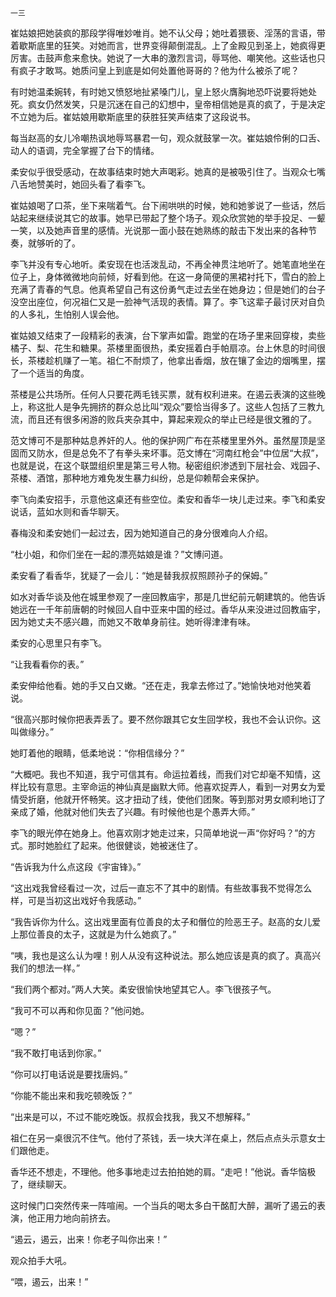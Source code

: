     一三 

   崔姑娘把她装疯的那段学得唯妙唯肖。她不认父母；她吐着猥亵、淫荡的言语，带着歇斯底里的狂笑。对她而言，世界变得颠倒混乱。上了金殿见到圣上，她疯得更厉害。击鼓声愈来愈快。她说了一大串的激烈言词，辱骂他、嘲笑他。这些话也只有疯子才敢骂。她质问皇上到底是如何处置他哥哥的？他为什么被杀了呢？

   有时她温柔婉转，有时她又愤怒地扯紧嗓门儿，皇上怒火膺胸地恐吓说要将她处死。疯女仍然发笑，只是沉迷在自己的幻想中，皇帝相信她是真的疯了，于是决定不立她为后。崔姑娘用歇斯底里的获胜狂笑声结束了这段说书。

   每当赵高的女儿冷嘲热讽地辱骂暴君一句，观众就鼓掌一次。崔姑娘伶俐的口舌、动人的语调，完全掌握了台下的情绪。

   柔安似乎很受感动，在故事结束时她大声喝彩。她真的是被吸引住了。当观众七嘴八舌地赞美时，她回头看了看李飞。

   崔姑娘喝了口茶，坐下来喘着气。台下闹哄哄的时候，她和她爹说了一些话，然后站起来继续说其它的故事。她早已带起了整个场子。观众欣赏她的举手投足、一颦一笑，以及她声音里的感情。光说那一面小鼓在她熟练的敲击下发出来的各种节奏，就够听的了。

   李飞并没有专心地听。柔安现在也活泼乱动，不再全神贯注地听了。她笔直地坐在位子上，身体微微地向前倾，好看到他。在这一身简便的黑裙衬托下，雪白的脸上充满了青春的气息。他真希望自己有这份勇气走过去坐在她身边；但是她们的台子没空出座位，何况祖仁又是一脸神气活现的表情。算了。李飞这辈子最讨厌对自负的人多礼，生怕别人误会他。

   崔姑娘又结束了一段精彩的表演，台下掌声如雷。跑堂的在场子里来回穿梭，卖些橘子、梨、花生和糖果。茶楼里面很热，柔安摇着白手帕扇凉。台上休息的时间很长，茶楼趁机赚了一笔。祖仁不耐烦了，他拿出香烟，放在镶了金边的烟嘴里，摆了一个适当的角度。

   茶楼是公共场所。任何人只要花两毛钱买票，就有权利进来。在遏云表演的这些晚上，称这批人是争先拥挤的群众总比叫“观众”要恰当得多了。这些人包括了三教九流，而且还有很多闲游的败兵夹杂其中，算起来观众的举止已经是很文雅的了。

   范文博可不是那种姑息养奸的人。他的保护网广布在茶楼里里外外。虽然屋顶是坚固而又防水，但是总免不了有拳头来坏事。范文博在“河南红枪会”中位居“大叔”，也就是说，在这个联盟组织里是第三号人物。秘密组织渗透到下层社会、戏园子、茶楼、酒馆，那种地方难免发生暴力纠纷，总是仰赖帮会来保护。

   李飞向柔安招手，示意他这桌还有些空位。柔安和香华一块儿走过来。李飞和柔安说话，蓝如水则和香华聊天。

   春梅没和柔安她们一起过去，因为她知道自己的身分很难向人介绍。

   “杜小姐，和你们坐在一起的漂亮姑娘是谁？”文博问道。

   柔安看了看香华，犹疑了一会儿：“她是替我叔叔照顾孙子的保姆。”

   如水对香华谈及他在城里参观了一座回教庙宇，那是几世纪前元朝建筑的。他告诉她远在一千年前唐朝的时候回人自中亚来中国的经过。香华从来没进过回教庙宇，因为她丈夫不感兴趣，而她又不敢单身前往。她听得津津有味。

   柔安的心思里只有李飞。

   “让我看看你的表。”

   柔安伸给他看。她的手又白又嫩。“还在走，我拿去修过了。”她愉快地对他笑着说。

   “很高兴那时候你把表弄丢了。要不然你跟其它女生回学校，我也不会认识你。这叫做缘分。”

   她盯着他的眼睛，低柔地说：“你相信缘分？”

   “大概吧。我也不知道，我宁可信其有。命运拉着线，而我们对它却毫不知情，这样比较有意思。主宰命运的神仙真是幽默大师。他喜欢捉弄人，看到一对男女为爱情受折磨，他就开怀畅笑。这才扭动了线，使他们团聚。等到那对男女顺利地订了亲成了婚，他就对他们失去了兴趣。有时候他也是个愚弄大师。”

   李飞的眼光停在她身上。他喜欢刚才她走过来，只简单地说一声“你好吗？”的方式。那时她脸红了起来。他很健谈，她被迷住了。

   “告诉我为什么点这段《宇宙锋》。”

   “这出戏我曾经看过一次，过后一直忘不了其中的剧情。有些故事我不觉得怎么样，可是当初这出戏好令我感动。”

   “我告诉你为什么。这出戏里面有位善良的太子和僭位的险恶王子。赵高的女儿爱上那位善良的太子，这就是为什么她疯了。”

   “咦，我也是这么认为哩！别人从没有这种说法。那么她应该是真的疯了。真高兴我们的想法一样。”

   “我们两个都对。”两人大笑。柔安很愉快地望其它人。李飞很孩子气。

   “我可不可以再和你见面？”他问她。

   “嗯？”

   “我不敢打电话到你家。”

   “你可以打电话说是要找唐妈。”

   “你能不能出来和我吃顿晚饭？”

   “出来是可以，不过不能吃晚饭。叔叔会找我，我又不想解释。”

   祖仁在另一桌很沉不住气。他付了茶钱，丢一块大洋在桌上，然后点点头示意女士们跟他走。

   香华还不想走，不理他。他多事地走过去拍拍她的肩。“走吧！”他说。香华恼极了，继续聊天。

   这时候门口突然传来一阵喧闹。一个当兵的喝太多白干酩酊大醉，漏听了遏云的表演，他正用力地向前挤去。

   “遏云，遏云，出来！你老子叫你出来！”

   观众拍手大吼。

   “喂，遏云，出来！”

